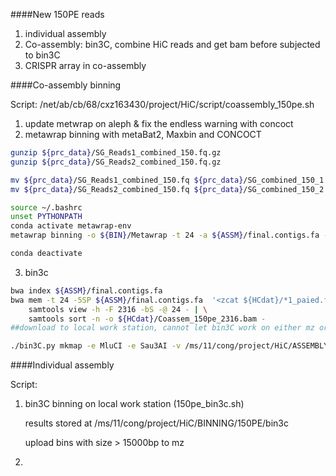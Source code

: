 ####New 150PE reads

1. individual assembly
2. Co-assembly: bin3C, combine HiC reads and get bam before subjected to bin3C
3. CRISPR array in co-assembly

####Co-assembly binning 

Script: /net/ab/cb/68/cxz163430/project/HiC/script/coassembly_150pe.sh

1. update metwrap on aleph & fix the endless warning with concoct
2. metawrap binning with metaBat2, Maxbin and CONCOCT

```sh
gunzip ${prc_data}/SG_Reads1_combined_150.fq.gz
gunzip ${prc_data}/SG_Reads2_combined_150.fq.gz

mv ${prc_data}/SG_Reads1_combined_150.fq ${prc_data}/SG_combined_150_1.fastq
mv ${prc_data}/SG_Reads2_combined_150.fq ${prc_data}/SG_combined_150_2.fastq

source ~/.bashrc
unset PYTHONPATH
conda activate metawrap-env
metawrap binning -o ${BIN}/Metawrap -t 24 -a ${ASSM}/final.contigs.fa --metabat2 --maxbin2 --concoct ${prc_data}/SG_combined*fastq

conda deactivate
```
3. bin3c

```sh
bwa index ${ASSM}/final.contigs.fa
bwa mem -t 24 -5SP ${ASSM}/final.contigs.fa  '<zcat ${HCdat}/*1_paied.fastq.gz' '<zcat  ${HCdat}/*2_paired.fastq.gz'  | \
    samtools view -h -F 2316 -bS -@ 24 - | \
    samtools sort -n -o ${HCdat}/Coassem_150pe_2316.bam -
##download to local work station, cannot let bin3C work on either mz or aleph....

./bin3C.py mkmap -e MluCI -e Sau3AI -v /ms/11/cong/project/HiC/ASSEMBLY/MEGAHIT/CoAsm_150PE/final.contigs.fa /ms/11/cong/project/HiC/BINNING/150PE_coassembly/ /ms/11/cong/project/HiC/BINNING/150PE_coassembly/bin3C

```

####Individual assembly

Script:

1. bin3C binning on local work station (150pe_bin3c.sh)

	results stored at /ms/11/cong/project/HiC/BINNING/150PE/bin3c

	upload bins with size > 15000bp to mz


2. 